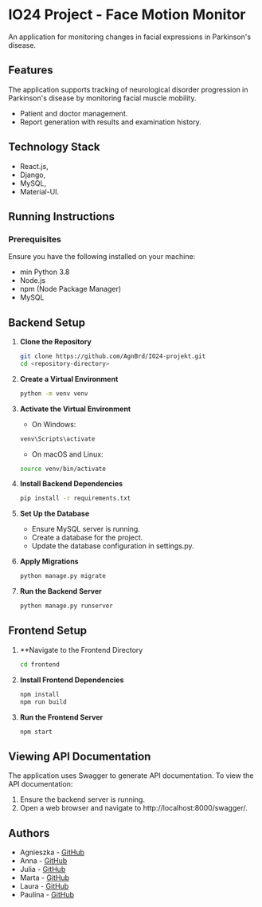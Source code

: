 # IO24 Project - Face Motion Monitor
An application for monitoring changes in facial expressions in Parkinson's disease.

## Features
The application supports tracking of neurological disorder progression in Parkinson's disease by monitoring facial muscle mobility.
- Patient and doctor management.
- Report generation with results and examination history.

## Technology Stack
- React.js, 
- Django, 
- MySQL,
- Material-UI.

## Running Instructions

### Prerequisites
Ensure you have the following installed on your machine:
- min Python 3.8
- Node.js
- npm (Node Package Manager)
- MySQL

## Backend Setup

1. **Clone the Repository**
   ```sh
   git clone https://github.com/AgnBrd/IO24-projekt.git
   cd <repository-directory>
   ```
2. **Create a Virtual Environment**
   ```sh
   python -m venv venv
   ```
3. **Activate the Virtual Environment**
   
   - On Windows:
   ```sh
   venv\Scripts\activate
   ```
   - On macOS and Linux:
   ```sh
   source venv/bin/activate
   ```
4. **Install Backend Dependencies**
   ```sh
   pip install -r requirements.txt
   ```
5. **Set Up the Database**
   - Ensure MySQL server is running.
   - Create a database for the project. 
   - Update the database configuration in settings.py.
6. **Apply Migrations**
   ```sh
   python manage.py migrate
   ```
7. **Run the Backend Server**
   ```sh
   python manage.py runserver
   ```
## Frontend Setup
1. **Navigate to the Frontend Directory
   ```sh 
   cd frontend
   ```
2. **Install Frontend Dependencies**
   ```sh 
   npm install
   npm run build
   ```
3. **Run the Frontend Server**
   ```sh 
   npm start
   ```
## Viewing API Documentation
The application uses Swagger to generate API documentation. To view the API documentation:
1. Ensure the backend server is running.
2. Open a web browser and navigate to http://localhost:8000/swagger/.


## Authors

- Agnieszka - [GitHub](https://github.com/AgnBrd)
- Anna - [GitHub](https://github.com/AnnCzar)
- Julia - [GitHub](https://github.com/slovik02)
- Marta - [GitHub](https://github.com/mpruc)
- Laura - [GitHub](https://github.com/268312)
- Paulina - [GitHub](https://github.com/268310)
